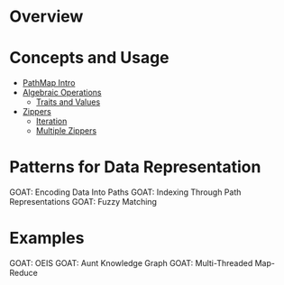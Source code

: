 # Overview

# Concepts and Usage

- [PathMap Intro](./00.00_intro.md)
- [Algebraic Operations](./01.00_algebraic_ops.md)
    - [Traits and Values](./01.01_algebraic_traits.md)
- [Zippers](./02.00_zippers.md)
    - [Iteration](./02.01_zipper_iter.md)
    - [Multiple Zippers](./02.02_multi_zipper.md)

# Patterns for Data Representation

GOAT: Encoding Data Into Paths
GOAT: Indexing Through Path Representations
GOAT: Fuzzy Matching

# Examples

GOAT: OEIS
GOAT: Aunt Knowledge Graph
GOAT: Multi-Threaded Map-Reduce
